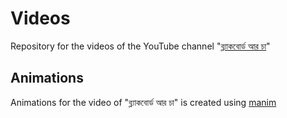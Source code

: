 # Videos
Repository for  the videos of the YouTube channel "[ব্ল্যাকবোর্ড আর চা](https://www.youtube.com/channel/UCK2gghh2FqXWF7lJoFBrK6Q)"
## Animations
Animations for the video of "ব্ল্যাকবোর্ড আর চা" is created using [manim](http://github.com/3b1b/manim)
